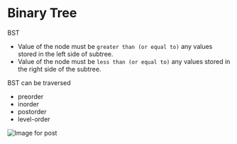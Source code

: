 # Binary Tree

BST

- Value of the node must be `greater than (or equal to)` any values stored in the left side of subtree.
- Value of the node must be `less than (or equal to)` any values stored in the right side of the subtree.

BST can be traversed

- preorder 
- inorder 
- postorder 
- level-order





![Image for post](/Users/abhisawa/git/lc-practice/lc-practice/assets/binary_tree_o_notations.png)



